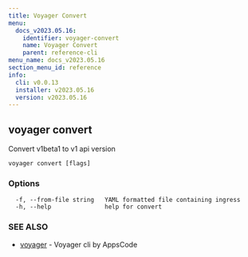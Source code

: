 ```yaml
---
title: Voyager Convert
menu:
  docs_v2023.05.16:
    identifier: voyager-convert
    name: Voyager Convert
    parent: reference-cli
menu_name: docs_v2023.05.16
section_menu_id: reference
info:
  cli: v0.0.13
  installer: v2023.05.16
  version: v2023.05.16
---
```


## voyager convert

Convert v1beta1 to v1 api version

```
voyager convert [flags]
```

### Options

```
  -f, --from-file string   YAML formatted file containing ingress
  -h, --help               help for convert
```

### SEE ALSO

* [voyager](/docs/v2023.05.16/reference/cli/voyager)	 - Voyager cli by AppsCode

